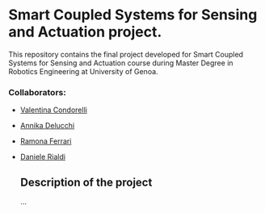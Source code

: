 # Smart Coupled Systems for Sensing and Actuation project.
This repository contains the final project developed for Smart Coupled Systems for Sensing and Actuation course during Master Degree in Robotics Engineering at University of Genoa. 

### Collaborators: 
- [Valentina Condorelli](https://github.com/Condorr001)
- [Annika Delucchi](https://github.com/annikadl)
- [Ramona Ferrari](https://github.com/ramonaferrarii)
- [Daniele Rialdi](https://github.com/danielerialdi)

  ## Description of the project
  ...
